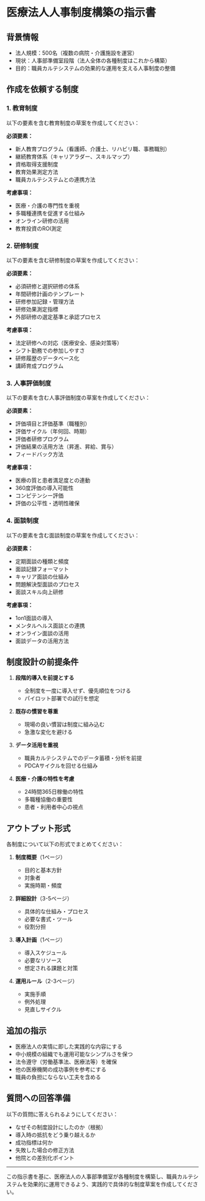 # 医療法人人事制度構築の指示書

## 背景情報
- 法人規模：500名（複数の病院・介護施設を運営）
- 現状：人事部準備室段階（法人全体の各種制度はこれから構築）
- 目的：職員カルテシステムの効果的な運用を支える人事制度の整備

## 作成を依頼する制度

### 1. 教育制度
以下の要素を含む教育制度の草案を作成してください：

**必須要素：**
- 新人教育プログラム（看護師、介護士、リハビリ職、事務職別）
- 継続教育体系（キャリアラダー、スキルマップ）
- 資格取得支援制度
- 教育効果測定方法
- 職員カルテシステムとの連携方法

**考慮事項：**
- 医療・介護の専門性を重視
- 多職種連携を促進する仕組み
- オンライン研修の活用
- 教育投資のROI測定

### 2. 研修制度
以下の要素を含む研修制度の草案を作成してください：

**必須要素：**
- 必須研修と選択研修の体系
- 年間研修計画のテンプレート
- 研修参加記録・管理方法
- 研修効果測定指標
- 外部研修の選定基準と承認プロセス

**考慮事項：**
- 法定研修への対応（医療安全、感染対策等）
- シフト勤務での参加しやすさ
- 研修履歴のデータベース化
- 講師育成プログラム

### 3. 人事評価制度
以下の要素を含む人事評価制度の草案を作成してください：

**必須要素：**
- 評価項目と評価基準（職種別）
- 評価サイクル（年何回、時期）
- 評価者研修プログラム
- 評価結果の活用方法（昇進、昇給、賞与）
- フィードバック方法

**考慮事項：**
- 医療の質と患者満足度との連動
- 360度評価の導入可能性
- コンピテンシー評価
- 評価の公平性・透明性確保

### 4. 面談制度
以下の要素を含む面談制度の草案を作成してください：

**必須要素：**
- 定期面談の種類と頻度
- 面談記録フォーマット
- キャリア面談の仕組み
- 問題解決型面談のプロセス
- 面談スキル向上研修

**考慮事項：**
- 1on1面談の導入
- メンタルヘルス面談との連携
- オンライン面談の活用
- 面談データの活用方法

## 制度設計の前提条件

1. **段階的導入を前提とする**
   - 全制度を一度に導入せず、優先順位をつける
   - パイロット部署での試行を想定

2. **既存の慣習を尊重**
   - 現場の良い慣習は制度に組み込む
   - 急激な変化を避ける

3. **データ活用を重視**
   - 職員カルテシステムでのデータ蓄積・分析を前提
   - PDCAサイクルを回せる仕組み

4. **医療・介護の特性を考慮**
   - 24時間365日稼働の特性
   - 多職種協働の重要性
   - 患者・利用者中心の視点

## アウトプット形式

各制度について以下の形式でまとめてください：

1. **制度概要**（1ページ）
   - 目的と基本方針
   - 対象者
   - 実施時期・頻度

2. **詳細設計**（3-5ページ）
   - 具体的な仕組み・プロセス
   - 必要な書式・ツール
   - 役割分担

3. **導入計画**（1ページ）
   - 導入スケジュール
   - 必要なリソース
   - 想定される課題と対策

4. **運用ルール**（2-3ページ）
   - 実施手順
   - 例外処理
   - 見直しサイクル

## 追加の指示

- 医療法人の実情に即した実践的な内容にする
- 中小規模の組織でも運用可能なシンプルさを保つ
- 法令遵守（労働基準法、医療法等）を確保
- 他の医療機関の成功事例を参考にする
- 職員の負担にならない工夫を含める

## 質問への回答準備

以下の質問に答えられるようにしてください：
- なぜその制度設計にしたのか（根拠）
- 導入時の抵抗をどう乗り越えるか
- 成功指標は何か
- 失敗した場合の修正方法
- 他院との差別化ポイント

---

この指示書を基に、医療法人の人事部準備室が各種制度を構築し、職員カルテシステムを効果的に運用できるよう、実践的で具体的な制度草案を作成してください。